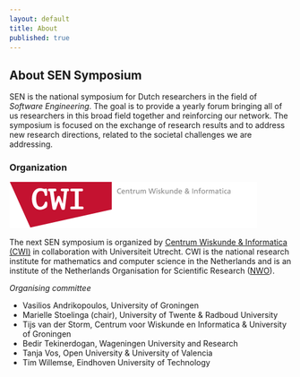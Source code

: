 ```yaml
---
layout: default
title: About
published: true
---
```


## About SEN Symposium

SEN is the national symposium for Dutch researchers in the field of _Software Engineering_. The goal is to provide a yearly forum bringing all of us researchers in this broad field together and reinforcing our network.  The symposium is focused on the  exchange of research results and to address new research directions, related to the societal challenges we are addressing.

### Organization

[![alt text](logo.png)](https://www.cwi.nl/ "Centrum Wiskunde & Informatica")

The next SEN symposium is organized by [Centrum Wiskunde & Informatica (CWI)](http://www.cwi.nl) in collaboration with Universiteit Utrecht. CWI is the national research institute for mathematics and computer science in the Netherlands and is an institute of the Netherlands Organisation for Scientific Research ([NWO](http://www.nwo.nl)).

_Organising committee_
<!---
* Jurgen Vinju (general chair)
* Slinger Jansen
* Susanne van Dam
* Marieke Huisman (program co-chair)
* Tanja Vos (program co-chair)
* Alexander Serebrenik (program co-chair)
* Gururaj Maddodi
-->

* Vasilios Andrikopoulos, University of Groningen
* Marielle Stoelinga (chair), University of Twente & Radboud University
* Tijs van der Storm, Centrum voor Wiskunde en Informatica & University of Groningen
* Bedir Tekinerdogan, Wageningen University and Research
* Tanja Vos, Open University & University of Valencia
* Tim Willemse, Eindhoven University of Technology

